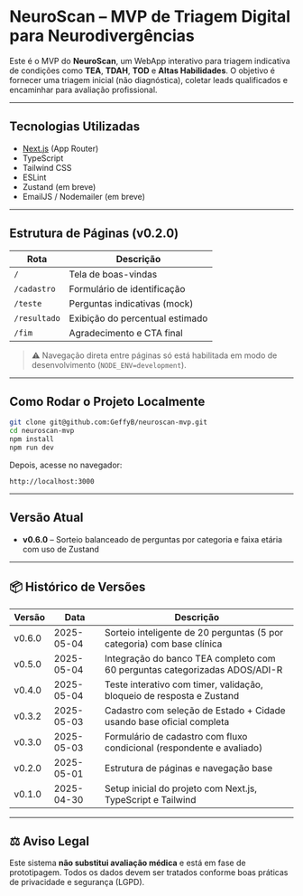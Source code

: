# NeuroScan – MVP de Triagem Digital para Neurodivergências

Este é o MVP do **NeuroScan**, um WebApp interativo para triagem indicativa de condições como **TEA**, **TDAH**, **TOD** e **Altas Habilidades**. O objetivo é fornecer uma triagem inicial (não diagnóstica), coletar leads qualificados e encaminhar para avaliação profissional.

---

## Tecnologias Utilizadas

- [Next.js](https://nextjs.org/) (App Router)
- TypeScript
- Tailwind CSS
- ESLint
- Zustand (em breve)
- EmailJS / Nodemailer (em breve)

---

## Estrutura de Páginas (v0.2.0)

| Rota         | Descrição                        |
|--------------|----------------------------------|
| `/`          | Tela de boas-vindas              |
| `/cadastro`  | Formulário de identificação      |
| `/teste`     | Perguntas indicativas (mock)     |
| `/resultado` | Exibição do percentual estimado  |
| `/fim`       | Agradecimento e CTA final        |

> ⚠️ Navegação direta entre páginas só está habilitada em modo de desenvolvimento (`NODE_ENV=development`).

---

## Como Rodar o Projeto Localmente

```bash
git clone git@github.com:GeffyB/neuroscan-mvp.git
cd neuroscan-mvp
npm install
npm run dev
```

Depois, acesse no navegador:

```
http://localhost:3000
```

---

## Versão Atual

- **v0.6.0** – Sorteio balanceado de perguntas por categoria e faixa etária com uso de Zustand

---

## 📦 Histórico de Versões

| Versão   | Data       | Descrição                                                                 |
|----------|------------|---------------------------------------------------------------------------|
| v0.6.0   | 2025-05-04 | Sorteio inteligente de 20 perguntas (5 por categoria) com base clínica     |
| v0.5.0   | 2025-05-04 | Integração do banco TEA completo com 60 perguntas categorizadas ADOS/ADI-R |
| v0.4.0   | 2025-05-04 | Teste interativo com timer, validação, bloqueio de resposta e Zustand     |
| v0.3.2   | 2025-05-03 | Cadastro com seleção de Estado + Cidade usando base oficial completa      |
| v0.3.0   | 2025-05-03 | Formulário de cadastro com fluxo condicional (respondente e avaliado)     |
| v0.2.0   | 2025-05-01 | Estrutura de páginas e navegação base                                     |
| v0.1.0   | 2025-04-30 | Setup inicial do projeto com Next.js, TypeScript e Tailwind               |

---

## ⚖️ Aviso Legal

Este sistema **não substitui avaliação médica** e está em fase de prototipagem. Todos os dados devem ser tratados conforme boas práticas de privacidade e segurança (LGPD).